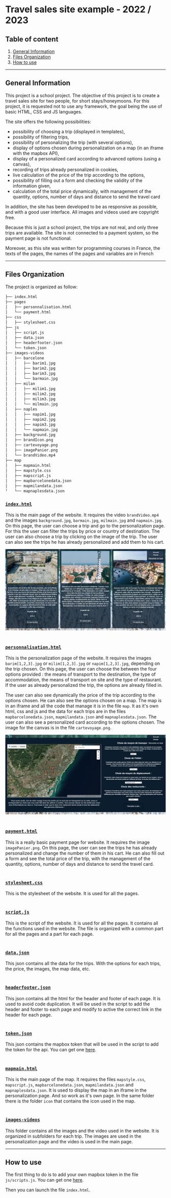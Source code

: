 # Travel sales site example - 2022 / 2023

## Table of content
1. [General Information](#general-info)
3. [Files Organization](#organization)
4. [How to use](#how-to-use)

***
<a name="general-info"></a>
## General Information

This project is a school project. The objective of this project is to create a travel sales site for two people, for short stays/honeymoons. For this project, it is requested not to use any framework, the goal being the use of basic HTML, CSS and JS languages.

The site offers the following possibilities:
- possibility of choosing a trip (displayed in templates),
- possibility of filtering trips,
- possibility of personalizing the trip (with several options),
- display of options chosen during personalization on a map (in an iframe with the mapbox API),
- display of a personalized card according to advanced options (using a canvas),
- recording of trips already personalized in cookies,
- live calculation of the price of the trip according to the options,
- possibility of filling out a form and checking the validity of the information given,
- calculation of the total price dynamically, with management of the quantity, options, number of days and distance to send the travel card

In addition, the site has been developed to be as responsive as possible, and with a good user interface. All images and videos used are copyright free.

Because this is just a school project, the trips are not real, and only three trips are available. The site is not connected to a payment system, so the payment page is not functional.

Moreover, as this site was written for programming courses in France, the texts of the pages, the names of the pages and variables are in French

***
<a name="organization"></a>
## Files Organization

The project is organized as follow:
```
├── index.html
├── pages
│   ├── personnalisation.html
│   └── payment.html
├── css
│   ├── stylesheet.css
├── js
│   ├── script.js
│   ├── data.json
│   ├── headerfooter.json
│   └── token.json
├── images-videos
│   ├── barcelone
│   │   ├── barim1.jpg
│   │   ├── barim2.jpg
│   │   ├── barim3.jpg
│   │   └── barmain.jpg
│   ├── milan
│   │   ├── milim1.jpg
│   │   ├── milim2.jpg
│   │   ├── milim3.jpg
│   │   └── milmain.jpg
│   ├── naples
│   │   ├── napim1.jpg
│   │   ├── napim2.jpg
│   │   ├── napim3.jpg
│   │   └── napmain.jpg
│   ├── background.jpg
│   ├── brandIcon.png
│   ├── cartevoyage.png
│   ├── imagePanier.png
│   └── brandVideo.mp4
├── map
│   ├── mapmain.html
│   ├── mapstyle.css
│   ├── mapscript.js
│   ├── mapbarcelonedata.json
│   ├── mapmilandata.json
╵   └── mapnaplesdata.json
```

### [```index.html```](/index.html)
This is the main page of the website. It requires the video ```brandVideo.mp4``` and the images ```background.jpg```, ```barmain.jpg```, ```milmain.jpg``` and ```napmain.jpg```. On this page, the user can choose a trip and go to the personalization page. For this the user can filter the trips by price or country of destination. The user can also choose a trip by clicking on the image of the trip. The user can also see the trips he has already personalized and add them to his cart.

![Trips choice](README_img/trips_choice.png)
#

### [```personnalisation.html```](/pages/personnalisation.html)
This is the personalization page of the website. It requires the images ```barim[1,2,3].jpg``` or ```milim[1,2,3].jpg``` or ```napim[1,2,3].jpg```, depending on the trip chosen. On this page, the user can choose the between the four options provided : the means of transport to the destination, the type of accommodation, the means of transport on site and the type of restaurant. If the user as already personalized the trip, the options are already filled in.

The user can also see dynamically the price of the trip according to the options chosen. He can also see the options chosen on a map. The map is in an iframe and all the code that manage it is in the file ``map``. It as it's own html, css and js and the data for each trips are in the files ```mapbarcelonedata.json```, ```mapmilandata.json``` and ```mapnaplesdata.json```. The user can also see a personalized card according to the options chosen. The image for the canvas is in the file ```cartevoyage.png```.

![Trips personalization](README_img/trip_pers.png)
#

### [```payment.html```](/pages/payment.html)
This is a really basic payment page for website. It requires the image ```imagePanier.png```. On this page, the user can see the trips he has already personalized and change the number of them in his cart. He can also fill out a form and see the total price of the trip, with the management of the quantity, options, number of days and distance to send the travel card.
#

### [```stylesheet.css```](/css/stylesheet.css)
This is the stylesheet of the website. It is used for all the pages.
#

### [```script.js```](/js/script.js)
This is the script of the website. It is used for all the pages. It contains all the functions used in the website. The file is organized with a common part for all the pages and a part for each page.
#

### [```data.json```](/js/data.json)
This json contains all the data for the trips. With the options for each trips, the price, the images, the map data, etc.
#

### [```headerfooter.json```](/js/headerfooter.json)
This json contains all the html for the header and footer of each page. It is used to avoid code duplication. It will be used in the script to add the header and footer to each page and modify to active the correct link in the header for each page.
#

### [```token.json```](/js/token.json)
This json contains the mapbox token that will be used in the script to add the token for the api. You can get one [here](https://account.mapbox.com/).
#

### [```mapmain.html```](/map/mapmain.html)
This is the main page of the map. It requires the files ```mapstyle.css```, ```mapscript.js```, ```mapbarcelonedata.json```, ```mapmilandata.json``` and ```mapnaplesdata.json```. It is used to display the map in an iframe in the personalization page. And so work as it's own page.
In the same folder there is the folder ```icon``` that contains the icon used in the map.
#

### [```images-videos```](/images-videos)
This folder contains all the images and the video used in the website. It is organized in subfolders for each trip. The images are used in the personalization page and the video is used in the main page.

***
<a name="how-to-use"></a>
## How to use

The first thing to do is to add your own mapbox token in the file ```js/scripts.js```. You can get one [here](https://account.mapbox.com/).

Then you can launch the file ```index.html```.
